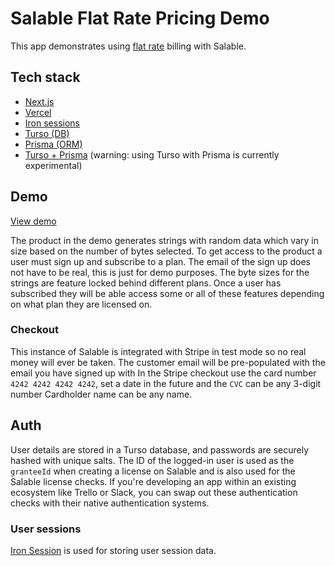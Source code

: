 # Salable Flat Rate Pricing Demo

This app demonstrates using [flat rate](https://www.salable.app/features/flat-rate-pricing) billing with Salable.

## Tech stack
- [Next.js](http://Next.js)
- [Vercel](https://vercel.com/docs)
- [Iron sessions](https://github.com/vvo/iron-session)
- [Turso (DB)](https://turso.tech/)
- [Prisma (ORM)](https://www.prisma.io/)
- [Turso + Prisma](https://www.prisma.io/docs/orm/overview/databases/turso) (warning: using Turso with Prisma is currently experimental)

## Demo

[View demo](https://flat-rate-demo.vercel.app/)

The product in the demo generates strings with random data which vary in size based on the number of bytes selected. To get access to the product a user must sign up and subscribe to a plan. The email of the sign up does not have to be real, this is just for demo purposes. The byte sizes for the strings are feature locked behind different plans. Once a user has subscribed they will be able access some or all of these features depending on what plan they are licensed on.

### Checkout
This instance of Salable is integrated with Stripe in test mode so no real money will ever be taken.
The customer email will be pre-populated with the email you have signed up with
In the Stripe checkout use the card number `4242 4242 4242 4242`, set a date in the future and the `CVC` can be any 3-digit number
Cardholder name can be any name.


## Auth
User details are stored in a Turso database, and passwords are securely hashed with unique salts. The ID of the logged-in user is used as the `granteeId` when creating a license on Salable and is also used for the Salable license checks. If you're developing an app within an existing ecosystem like Trello or Slack, you can swap out these authentication checks with their native authentication systems.

### User sessions
[Iron Session](https://github.com/vvo/iron-session) is used for storing user session data. 
